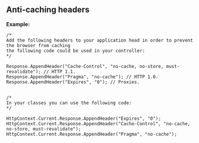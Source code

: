 
Anti-caching headers
-------

**Example:**

	    
	/*
	Add the following headers to your application head in order to prevent the browser from caching
	the following code could be used in your controller:
	*/

	Response.AppendHeader("Cache-Control", "no-cache, no-store, must-revalidate"); // HTTP 1.1.
	Response.AppendHeader("Pragma", "no-cache"); // HTTP 1.0.
	Response.AppendHeader("Expires", "0"); // Proxies.

	
	/*
	In your classes you can use the following code:
	*/

	HttpContext.Current.Response.AppendHeader("Expires", "0");
	HttpContext.Current.Response.AppendHeader("Cache-Control", "no-cache, no-store, must-revalidate");
	HttpContext.Current.Response.AppendHeader("Pragma", "no-cache");
